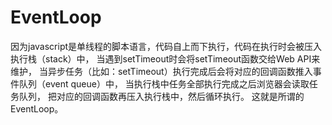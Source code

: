# EventLoop

因为javascript是单线程的脚本语言，代码自上而下执行，代码在执行时会被压入执行栈（stack）中，
当遇到setTimeout时会将setTimeout函数交给Web API来维护，
当异步任务（比如：setTimeout）执行完成后会将对应的回调函数推入事件队列（event queue）中，
当执行栈中任务全部执行完成之后浏览器会读取任务队列，
把对应的回调函数再压入执行栈中，然后循环执行。
这就是所谓的EventLoop。
